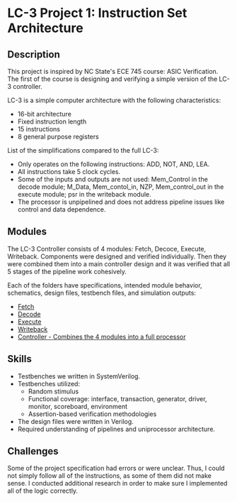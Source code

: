 # LC-3 Project 1: Instruction Set Architecture
## Description
This project is inspired by NC State's ECE 745 course: ASIC Verification. The first of the course is designing and verifying a simple version of the LC-3 controller.

LC-3 is a simple computer architecture with the following characteristics:
- 16-bit architecture
- Fixed instruction length
- 15 instructions
- 8 general purpose registers

List of the simplifications compared to the full LC-3:
- Only operates on the following instructions: ADD, NOT, AND, LEA.
- All instructions take 5 clock cycles.
- Some of the inputs and outputs are not used: Mem_Control in the decode module; M_Data, Mem_contol_in, NZP, Mem_control_out in the execute module; psr in the writeback module.
- The processor is unpipelined and does not address pipeline issues like control and data dependence.

## Modules
The LC-3 Controller consists of 4 modules: Fetch, Decoce, Execute, Writeback. Components were designed and verified individually. Then they were combined them into a main controller design and it was verified that all 5 stages of the pipeline work cohesively. 

Each of the folders have specifications, intended module behavior, schematics, design files, testbench files, and simulation outputs:
- [Fetch](https://github.com/coolnikitav/nikitas-notebook/tree/main/engineering/lc3-controller-project1/fetch)
- [Decode](https://github.com/coolnikitav/nikitas-notebook/tree/main/engineering/lc3-controller-project1/decode)
- [Execute](https://github.com/coolnikitav/nikitas-notebook/tree/main/engineering/lc3-controller-project1/execute)
- [Writeback](https://github.com/coolnikitav/nikitas-notebook/tree/main/engineering/lc3-controller-project1/writeback)
- [Controller - Combines the 4 modules into a full processor](https://github.com/coolnikitav/nikitas-notebook/tree/main/engineering/lc3-controller-project1/controller)

## Skills
- Testbenches we written in SystemVerilog.
- Testbenches utilized:
  - Random stimulus
  - Functional coverage: interface, transaction, generator, driver, monitor, scoreboard, environment
  - Assertion-based verification methodologies
- The design files were written in Verilog.
- Required understanding of pipelines and uniprocessor architecture.

## Challenges
Some of the project specification had errors or were unclear. Thus, I could not simply follow all of the instructions, as some of them did not make sense. 
I conducted additional research in order to make sure I implemented all of the logic correctly. 
